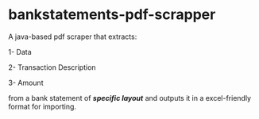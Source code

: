 # bankstatements-pdf-scrapper

A java-based pdf scraper that extracts:

1- Data

2- Transaction Description

3- Amount

from a bank statement of <b><i>specific layout</i></b> and outputs it in a excel-friendly format for importing.
